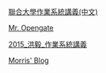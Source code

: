[聯合大學作業系統講義(中文)](http://debussy.im.nuu.edu.tw/sjchen/OS_Final.html)

[Mr. Opengate](https://mropengate.blogspot.com/2017/09/operating-system-concepts.html)

[2015_洪毅_作業系統講義](https://drive.google.com/file/u/1/d/1CpC3XYmxW3zFb7YxAoEUq755t9l5tbuo/view?usp=drivesdk)

[Morris' Blog](https://morris821028.github.io/2014/04/16/lesson/operating-system-notes/)
